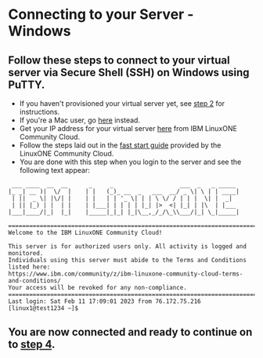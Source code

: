 # Connecting to your Server - Windows
## Follow these steps to connect to your virtual server via Secure Shell (SSH) on Windows using PuTTY.
* If you haven't provisioned your virtual server yet, see [step 2](./2_provision.md) for instructions.
* If you're a Mac user, go [here](./3_mac_connect.md) instead.
* Get your IP address for your virtual server [here](https://linuxone.cloud.marist.edu/#/instance) from IBM LinuxONE Community Cloud.
* Follow the steps laid out in the [fast start guide](https://github.com/linuxone-community-cloud/technical-resources/blob/master/faststart/PUTTY_Set_up.pdf) provided by the LinuxONE Community Cloud.
* You are done with this step when you login to the server and see the following text appear:
```
 ___ ____  __  __      _     _                   ___  _   _ _____
|_ _| __ )|  \/  |    | |   (_)_ __  _   ___  __/ _ \| \ | | ____|
 | ||  _ \| |\/| |    | |   | | '_ \| | | \ \/ / | | |  \| |  _|
 | || |_) | |  | |    | |___| | | | | |_| |>  <| |_| | |\  | |___
|___|____/|_|  |_|    |_____|_|_| |_|\__,_/_/\_\\___/|_| \_|_____|

=================================================================================
Welcome to the IBM LinuxONE Community Cloud!

This server is for authorized users only. All activity is logged and monitored.
Individuals using this server must abide to the Terms and Conditions listed here:
https://www.ibm.com/community/z/ibm-linuxone-community-cloud-terms-and-conditions/
Your access will be revoked for any non-compliance.
==================================================================================
Last login: Sat Feb 11 17:09:01 2023 from 76.172.75.216
[linux1@test1234 ~]$
```

## You are now connected and ready to continue on to [step 4](./4_navigate.md).
